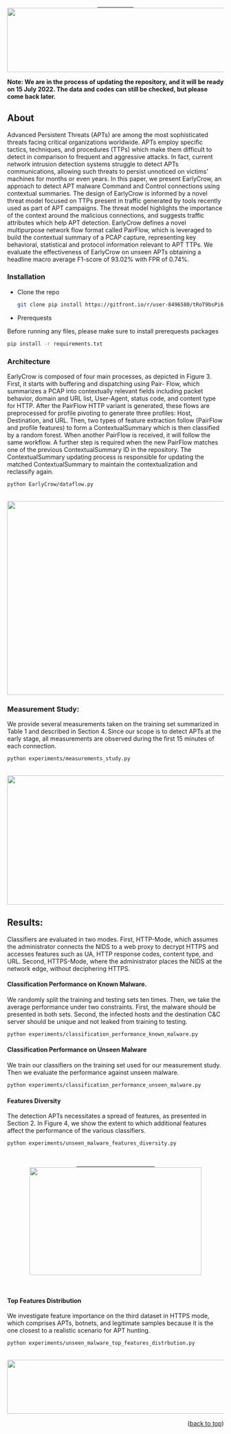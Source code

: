 <br />

<div align="center">
  <a href="https://gitfront.io/r/user-8496580/tRoT9bsPi6hi/EarlyCrowAPT/">
    &emsp;&emsp;&emsp;&emsp;&emsp;&emsp;<img src="https://gitfront.io/r/user-8496580/tRoT9bsPi6hi/EarlyCrowAPT/raw/EarlyCrow_logo.png" class="center"  width="700" height="148.75">
  </a>

  </p>
</div>

**Note: We are in the process of updating the repository, and it will be ready on 15 July 2022.
The data and codes can still be checked, but please come back later.** 




## About
Advanced Persistent Threats (APTs) are among the most sophisticated threats facing critical organizations worldwide. APTs employ
specific tactics, techniques, and procedures (TTPs) which make them difficult to detect in comparison to frequent and aggressive attacks.
In fact, current network intrusion detection systems struggle to detect APTs communications, allowing such threats to persist
unnoticed on victims’ machines for months or even years.
In this paper, we present EarlyCrow, an approach to detect APT malware Command and Control connections using contextual
summaries. The design of EarlyCrow is informed by a novel threat model focused on TTPs present in traffic generated by tools recently
used as part of APT campaigns. The threat model highlights the importance of the context around the malicious connections, and
suggests traffic attributes which help APT detection. EarlyCrow defines a novel multipurpose network flow format called PairFlow,
which is leveraged to build the contextual summary of a PCAP capture, representing key behavioral, statistical and protocol information
relevant to APT TTPs. We evaluate the effectiveness of EarlyCrow on unseen APTs obtaining a headline macro average
F1-score of 93.02% with FPR of 0.74%.


### Installation

* Clone the repo


   ```sh
   git clone pip install https://gitfront.io/r/user-8496580/tRoT9bsPi6hi/EarlyCrowAPT.git
   ```
   
* Prerequests

Before running any files, please make sure to install prerequests packages
  ```sh
  pip install -r requirements.txt
  ```

### Architecture
EarlyCrow is composed of four main processes, as depicted in Figure 3. First, it starts with buffering and dispatching using Pair-
Flow, which summarizes a PCAP into contextually relevant fields including packet behavior, domain and URL list, User-Agent, status
code, and content type for HTTP. After the PairFlow HTTP variant is generated, these flows are preprocessed for profile pivoting
to generate three profiles: Host, Destination, and URL. Then, two types of feature extraction follow (PairFlow and profile features)
to form a ContextualSummary which is then classified by a random forest. When another PairFlow is received, it will follow the
same workflow. A further step is required when the new PairFlow matches one of the previous ContextualSummary ID in the repository.
The ContextualSummary updating process is responsible for updating the matched ContextualSummary to maintain the
contextualization and reclassify again. 

  ```sh
  python EarlyCrow/dataflow.py
  ```


<br />
<div align="center">
  <a href="https://gitfront.io/r/user-8496580/tRoT9bsPi6hi/EarlyCrowAPT/tree/EarlyCrow/">
    <img src="https://gitfront.io/r/user-8496580/tRoT9bsPi6hi/EarlyCrowAPT/raw/EarlyCrow/figures/EarlyCrow_arch.png" class="center"  width="1039" height="450">
  </a>

  </p>
</div>





### Measurement Study: 
We provide several measurements taken on the training set summarized in Table 1 and described in Section 4. Since our scope is
to detect APTs at the early stage, all measurements are observed during the first 15 minutes of each connection.

  ```sh
  python experiments/measurements_study.py
  ```
<br />
<div align="center">
  <a href="https://gitfront.io/r/user-8496580/tRoT9bsPi6hi/EarlyCrowAPT/blob/experiments/measurements_study.py">
    <img src="https://gitfront.io/r/user-8496580/tRoT9bsPi6hi/EarlyCrowAPT/raw/experiments/figures/Measurement.png" class="center"  width="850" height="300">
  </a>

  </p>
</div>



## Results: 
Classifiers are evaluated in two modes. First, HTTP-Mode, which assumes the administrator connects the NIDS to a web proxy to
decrypt HTTPS and accesses features such as UA, HTTP response codes, content type, and URL. Second, HTTPS-Mode, where the
administrator places the NIDS at the network edge, without deciphering HTTPS. 

#### Classification Performance on Known Malware.

We randomly split the training and testing sets ten times. Then, we take the average performance under two
constraints. First, the malware should be presented in both sets. Second, the infected hosts and the destination C&C server should be
unique and not leaked from training to testing.

  ```sh
  python experiments/classification_performance_known_malware.py
  ```

#### Classification Performance on Unseen Malware

We train our classifiers on the training set used for our measurement study. Then we evaluate the performance
against unseen malware.

  ```sh
  python experiments/classification_performance_unseen_malware.py
  ```

#### Features Diversity

The detection APTs necessitates a spread of features, as presented in Section 2. In Figure 4, we show the
extent to which additional features affect the performance of the various classifiers.
  ```sh
  python experiments/unseen_malware_features_diversity.py
  ```
<br />
<div align="center">
  <a href="https://gitfront.io/r/user-8496580/tRoT9bsPi6hi/EarlyCrowAPT/blob/experiments/unseen_malware_features_diversity.py">
    &emsp;&emsp;&emsp;&emsp;&emsp;&emsp;&emsp;&emsp;&emsp;&emsp;&emsp;&emsp;&emsp;<img src="https://gitfront.io/r/user-8496580/tRoT9bsPi6hi/EarlyCrowAPT/raw/experiments/figures/features_diversity.png" class="center" width="400" height="250">
  </a>

  </p>
</div>

<br />

#### Top Features Distribution

We investigate feature importance on the third dataset in HTTPS mode, which comprises APTs, botnets, and legitimate
samples because it is the one closest to a realistic scenario for APT hunting.

  ```sh
  python experiments/unseen_malware_top_features_distrbution.py
  ```

<br />
<div align="center">
  <a href="https://gitfront.io/r/user-8496580/tRoT9bsPi6hi/EarlyCrowAPT/blob/experiments/unseen_malware_top_features_distribution.py">
    <img src="https://gitfront.io/r/user-8496580/tRoT9bsPi6hi/EarlyCrowAPT/raw/experiments/figures/top_features_distribution.png" class="center" width="900" height="125">
  </a>

  </p>
</div>

<p align="right">(<a href="#top">back to top</a>)</p>
